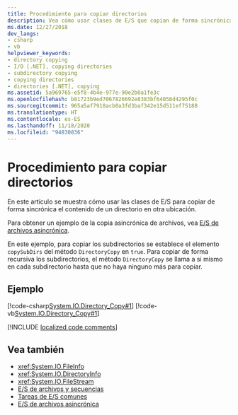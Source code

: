 ```yaml
---
title: Procedimiento para copiar directorios
description: Vea cómo usar clases de E/S que copian de forma sincrónica el contenido de un directorio en otra ubicación.
ms.date: 12/27/2018
dev_langs:
- csharp
- vb
helpviewer_keywords:
- directory copying
- I/O [.NET], copying directories
- subdirectory copying
- copying directories
- directories [.NET], copying
ms.assetid: 5a969765-e5f8-4b4e-977e-90e2b0a1fe3c
ms.openlocfilehash: b81723b9ed7067826692e8383bf64058d4295f0c
ms.sourcegitcommit: 965a5af7918acb0a3fd3baf342e15d511ef75188
ms.translationtype: HT
ms.contentlocale: es-ES
ms.lasthandoff: 11/18/2020
ms.locfileid: "94830836"
---
```

# <a name="how-to-copy-directories"></a>Procedimiento para copiar directorios

En este artículo se muestra cómo usar las clases de E/S para copiar de forma sincrónica el contenido de un directorio en otra ubicación.

Para obtener un ejemplo de la copia asincrónica de archivos, vea [E/S de archivos asincrónica](asynchronous-file-i-o.md).

En este ejemplo, para copiar los subdirectorios se establece el elemento `copySubDirs` del método `DirectoryCopy` en `true`. Para copiar de forma recursiva los subdirectorios, el método `DirectoryCopy` se llama a si mismo en cada subdirectorio hasta que no haya ninguno más para copiar.  
  
## <a name="example"></a>Ejemplo  
 [!code-csharp[System.IO.Directory_Copy#1](../../../samples/snippets/csharp/VS_Snippets_CLR_System/system.IO.Directory_Copy/cs/program.cs#1)]
 [!code-vb[System.IO.Directory_Copy#1](../../../samples/snippets/visualbasic/VS_Snippets_CLR_System/system.IO.Directory_Copy/vb/Program.vb#1)]  
  
[!INCLUDE [localized code comments](../../../includes/code-comments-loc.md)]

## <a name="see-also"></a>Vea también

- <xref:System.IO.FileInfo>
- <xref:System.IO.DirectoryInfo>
- <xref:System.IO.FileStream>
- [E/S de archivos y secuencias](index.md)
- [Tareas de E/S comunes](common-i-o-tasks.md)
- [E/S de archivos asincrónica](asynchronous-file-i-o.md)
